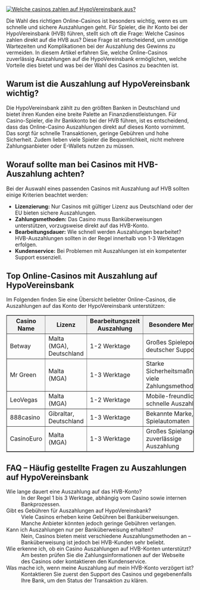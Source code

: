 [![Welche casinos zahlen auf HypoVereinsbank aus?](https://123-caf.pages.dev/gitsignup.png)](https://vrmoo.ru/Bt82HjjY)

<div>     <p>Die Wahl des richtigen Online-Casinos ist besonders wichtig, wenn es um schnelle und sichere Auszahlungen geht. Für Spieler, die ihr Konto bei der HypoVereinsbank (HVB) führen, stellt sich oft die Frage: Welche Casinos zahlen direkt auf die HVB aus? Diese Frage ist entscheidend, um unnötige Wartezeiten und Komplikationen bei der Auszahlung des Gewinns zu vermeiden. In diesem Artikel erfahren Sie, welche Online-Casinos zuverlässig Auszahlungen auf die HypoVereinsbank ermöglichen, welche Vorteile dies bietet und was bei der Wahl des Casinos zu beachten ist.</p>    <h2>Warum ist die Auszahlung auf HypoVereinsbank wichtig?</h2>   <p>Die HypoVereinsbank zählt zu den größten Banken in Deutschland und bietet ihren Kunden eine breite Palette an Finanzdienstleistungen. Für Casino-Spieler, die ihr Bankkonto bei der HVB führen, ist es entscheidend, dass das Online-Casino Auszahlungen direkt auf dieses Konto vornimmt. Das sorgt für schnelle Transaktionen, geringe Gebühren und hohe Sicherheit. Zudem lieben viele Spieler die Bequemlichkeit, nicht mehrere Zahlungsanbieter oder E-Wallets nutzen zu müssen.</p>    <h2>Worauf sollte man bei Casinos mit HVB-Auszahlung achten?</h2>   <p>Bei der Auswahl eines passenden Casinos mit Auszahlung auf HVB sollten einige Kriterien beachtet werden:</p>   <ul>     <li><strong>Lizenzierung:</strong> Nur Casinos mit gültiger Lizenz aus Deutschland oder der EU bieten sichere Auszahlungen.</li>     <li><strong>Zahlungsmethoden:</strong> Das Casino muss Banküberweisungen unterstützen, vorzugsweise direkt auf das HVB-Konto.</li>     <li><strong>Bearbeitungsdauer:</strong> Wie schnell werden Auszahlungen bearbeitet? HVB-Auszahlungen sollten in der Regel innerhalb von 1-3 Werktagen erfolgen.</li>     <li><strong>Kundenservice:</strong> Bei Problemen mit Auszahlungen ist ein kompetenter Support essenziell.</li>   </ul>    <h2>Top Online-Casinos mit Auszahlung auf HypoVereinsbank</h2>   <p>Im Folgenden finden Sie eine Übersicht beliebter Online-Casinos, die Auszahlungen auf das Konto der HypoVereinsbank unterstützen:</p>    <table border="1" cellpadding="8" cellspacing="0" style="border-collapse: collapse; width: 100%;">     <thead>       <tr style="background-color:#f2f2f2;">         <th>Casino Name</th>         <th>Lizenz</th>         <th>Bearbeitungszeit Auszahlung</th>         <th>Besondere Merkmale</th>       </tr>     </thead>     <tbody>       <tr>         <td>Betway</td>         <td>Malta (MGA), Deutschland</td>         <td>1-2 Werktage</td>         <td>Großes Spieleportfolio, deutscher Support</td>       </tr>       <tr>         <td>Mr Green</td>         <td>Malta (MGA)</td>         <td>1-3 Werktage</td>         <td>Starke Sicherheitsmaßnahmen, viele Zahlungsmethoden</td>       </tr>       <tr>         <td>LeoVegas</td>         <td>Malta (MGA)</td>         <td>1-2 Werktage</td>         <td>Mobile-freundlich, schnelle Auszahlungen</td>       </tr>       <tr>         <td>888casino</td>         <td>Gibraltar, Deutschland</td>         <td>1-3 Werktage</td>         <td>Bekannte Marke, viele Spielautomaten</td>       </tr>       <tr>         <td>CasinoEuro</td>         <td>Malta (MGA)</td>         <td>1-3 Werktage</td>         <td>Großes Spielangebot, zuverlässige Auszahlung</td>       </tr>     </tbody>   </table>    <h2>FAQ – Häufig gestellte Fragen zu Auszahlungen auf HypoVereinsbank</h2>   <dl>     <dt>Wie lange dauert eine Auszahlung auf das HVB-Konto?</dt>     <dd>In der Regel 1 bis 3 Werktage, abhängig vom Casino sowie internen Bankprozessen.</dd>      <dt>Gibt es Gebühren für Auszahlungen auf HypoVereinsbank?</dt>     <dd>Viele Casinos erheben keine Gebühren bei Banküberweisungen. Manche Anbieter könnten jedoch geringe Gebühren verlangen.</dd>      <dt>Kann ich Auszahlungen nur per Banküberweisung erhalten?</dt>     <dd>Nein, Casinos bieten meist verschiedene Auszahlungsmethoden an – Banküberweisung ist jedoch bei HVB-Kunden sehr beliebt.</dd>      <dt>Wie erkenne ich, ob ein Casino Auszahlungen auf HVB-Konten unterstützt?</dt>     <dd>Am besten prüfen Sie die Zahlungsinformationen auf der Webseite des Casinos oder kontaktieren den Kundenservice.</dd>      <dt>Was mache ich, wenn meine Auszahlung auf mein HVB-Konto verzögert ist?</dt>     <dd>Kontaktieren Sie zuerst den Support des Casinos und gegebenenfalls Ihre Bank, um den Status der Transaktion zu klären.</dd>   </dl> </div>